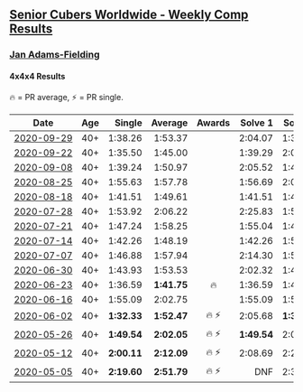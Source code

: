 <style>table {white-space: nowrap;}</style>

## [Senior Cubers Worldwide - Weekly Comp Results](/scw-comp/results/)
### [Jan Adams-Fielding](README.md)
#### 4x4x4 Results

<span style="white-space: nowrap;">🔥 = PR average</span>, <span style="white-space: nowrap;">⚡ = PR single</span>.

| Date | Age | Single | Average | Awards | Solve 1 | Solve 2 | Solve 3 | Solve 4 | Solve 5 | Video |
| :--: | :--: | --: | --: | :--: | --: | --: | --: | --: | --: | :-- |
| [2020-09-29](../../results/2020-09-29/444.md) | 40+ | 1:38.26 | 1:53.37 |  | 2:04.07 | 1:38.26 | 1:57.79 | DNS | DNS | [Desktop](https://www.facebook.com/events/427181104911253/permalink/432355411060489) / [Mobile](https://m.facebook.com/events/427181104911253?view=permalink&id=432355411060489) |
| [2020-09-22](../../results/2020-09-22/444.md) | 40+ | 1:35.50 | 1:45.00 |  | 1:39.29 | 2:00.22 | 1:35.50 | DNS | DNS | [Desktop](https://www.facebook.com/events/342541897161786/permalink/347361490013160) / [Mobile](https://m.facebook.com/events/342541897161786?view=permalink&id=347361490013160) |
| [2020-09-08](../../results/2020-09-08/444.md) | 40+ | 1:39.24 | 1:50.97 |  | 2:05.52 | 1:48.16 | 1:39.24 | DNS | DNS | [Desktop](https://www.facebook.com/events/342884623427933/permalink/347055329677529) / [Mobile](https://m.facebook.com/events/342884623427933?view=permalink&id=347055329677529) |
| [2020-08-25](../../results/2020-08-25/444.md) | 40+ | 1:55.63 | 1:57.78 |  | 1:56.69 | 2:01.03 | 1:55.63 | DNS | DNS | [Desktop](https://www.facebook.com/events/375269430142971/permalink/380513562951891) / [Mobile](https://m.facebook.com/events/375269430142971?view=permalink&id=380513562951891) |
| [2020-08-18](../../results/2020-08-18/444.md) | 40+ | 1:41.51 | 1:49.61 |  | 1:41.51 | 1:46.62 | 2:00.70 | DNS | DNS | [Desktop](https://www.facebook.com/events/3231806576868309/permalink/3252627941452839) / [Mobile](https://m.facebook.com/events/3231806576868309?view=permalink&id=3252627941452839) |
| [2020-07-28](../../results/2020-07-28/444.md) | 40+ | 1:53.92 | 2:06.22 |  | 2:25.83 | 1:53.92 | 1:58.92 | DNS | DNS | [Desktop](https://www.facebook.com/events/299658408049797/permalink/304696037546034) / [Mobile](https://m.facebook.com/events/299658408049797?view=permalink&id=304696037546034) |
| [2020-07-21](../../results/2020-07-21/444.md) | 40+ | 1:47.24 | 1:58.25 |  | 1:55.04 | 1:47.24 | 2:12.47 | DNS | DNS | [Desktop](https://www.facebook.com/events/3081159145282455/permalink/3100662376665465) / [Mobile](https://m.facebook.com/events/3081159145282455?view=permalink&id=3100662376665465) |
| [2020-07-14](../../results/2020-07-14/444.md) | 40+ | 1:42.26 | 1:48.19 |  | 1:42.26 | 1:56.87 | 1:45.43 | DNS | DNS | [Desktop](https://www.facebook.com/events/2729568740635198/permalink/2734955343429871) / [Mobile](https://m.facebook.com/events/2729568740635198?view=permalink&id=2734955343429871) |
| [2020-07-07](../../results/2020-07-07/444.md) | 40+ | 1:46.88 | 1:57.94 |  | 2:14.30 | 1:52.65 | 1:46.88 | DNS | DNS | [Desktop](https://www.facebook.com/events/307625317040136/permalink/311905029945498) / [Mobile](https://m.facebook.com/events/307625317040136?view=permalink&id=311905029945498) |
| [2020-06-30](../../results/2020-06-30/444.md) | 40+ | 1:43.93 | 1:53.53 |  | 2:02.32 | 1:43.93 | 1:54.33 | DNS | DNS | [Desktop](https://www.facebook.com/events/284746466306313/permalink/289182882529338) / [Mobile](https://m.facebook.com/events/284746466306313?view=permalink&id=289182882529338) |
| [2020-06-23](../../results/2020-06-23/444.md) | 40+ | 1:36.59 | **1:41.75** | 🔥 | 1:36.59 | 1:40.77 | 1:47.88 | DNS | DNS | [Desktop](https://www.facebook.com/jan.adamsfielding/videos/10157164509736889) / [Mobile](https://m.facebook.com/jan.adamsfielding/videos/10157164509736889) |
| [2020-06-16](../../results/2020-06-16/444.md) | 40+ | 1:55.09 | 2:02.75 |  | 1:55.09 | 1:58.89 | 2:14.28 | DNS | DNS | [Desktop](https://www.facebook.com/events/256188575607890/permalink/260407395186008) / [Mobile](https://m.facebook.com/events/256188575607890?view=permalink&id=260407395186008) |
| [2020-06-02](../../results/2020-06-02/444.md) | 40+ | **1:32.33** | **1:52.47** | 🔥 ⚡ | 2:05.68 | **1:32.33** | 1:59.40 | DNS | DNS | [Desktop](https://www.facebook.com/events/573401076937046/permalink/578462709764216) / [Mobile](https://m.facebook.com/events/573401076937046?view=permalink&id=578462709764216) |
| [2020-05-26](../../results/2020-05-26/444.md) | 40+ | **1:49.54** | **2:02.05** | 🔥 ⚡ | **1:49.54** | 2:07.48 | 2:09.14 | DNS | DNS | [Desktop](https://www.facebook.com/events/637852836799991/permalink/641708466414428) / [Mobile](https://m.facebook.com/events/637852836799991?view=permalink&id=641708466414428) |
| [2020-05-12](../../results/2020-05-12/444.md) | 40+ | **2:00.11** | **2:12.09** | 🔥 ⚡ | 2:08.69 | 2:27.46 | **2:00.11** | DNS | DNS | [Desktop](https://www.facebook.com/events/276138643524223/permalink/279813449823409) / [Mobile](https://m.facebook.com/events/276138643524223?view=permalink&id=279813449823409) |
| [2020-05-05](../../results/2020-05-05/444.md) | 40+ | **2:19.60** | **2:51.79** | 🔥 ⚡ | DNF | 2:30.76 | 2:56.15 | 3:08.47 | **2:19.60** | [Desktop](https://www.facebook.com/events/557526585195168/permalink/562206448060515) / [Mobile](https://m.facebook.com/events/557526585195168?view=permalink&id=562206448060515) |


<!-- Global site tag (gtag.js) - Google Analytics -->
<script async src="https://www.googletagmanager.com/gtag/js?id=UA-86348435-3"></script>
<script>window.dataLayer = window.dataLayer || []; function gtag() {dataLayer.push(arguments);} gtag('js', new Date()); gtag('config', 'UA-86348435-3');</script>
